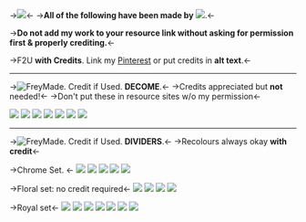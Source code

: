 ->![](https://media.discordapp.net/attachments/926182642842501150/1188366973462122536/tchqqf.png?ex=659a43fd&is=6587cefd&hm=f4a3ca2e39ef21ce5023af2065561cb9d45263997254f1c6461f12895bbba214&)<-
->**All of the following have been made by** ![](https://media.discordapp.net/attachments/912666349581529172/1187243881855725628/ezgif.com-animated-gif-maker_4.gif?ex=65962e07&is=6583b907&hm=120f6e2cc5cc1b9c8a8048214f103f2f21ae20e9e3c3835ab35ff12bc157489c&).<-

->**Do not add my work to your resource link without asking for permission first & properly crediting.**<-

->F2U **with Credits**. Link my [Pinterest](https://pin.it/lQ0xjwv) or
put credits in **alt text**.<-

----
->![FreyMade. Credit if Used.](https://media.discordapp.net/attachments/912666349581529172/1187212646412456016/Untitled144-1.png?ex=659610f0&is=65839bf0&hm=440d881a40a571c458fb09ddf0a007ae82fc3efa39b8d34060b835cc46f2565e&) **DECOME**.<-
->Credits appreciated but **not** needed!<-
->Don't put these in resource sites w/o my permission<-

![](https://files.catbox.moe/s8t2qs.gif) ![](https://files.catbox.moe/s0y6dp.gif) ![](https://files.catbox.moe/lzumyb.gif) ![](https://files.catbox.moe/xneb8n.gif) ![](https://files.catbox.moe/pdtgd7.gif) ![](https://files.catbox.moe/smz4ef.gif) ![](https://files.catbox.moe/z4hlk7.gif)

----

->![FreyMade. Credit if Used.](https://media.discordapp.net/attachments/912666349581529172/1187212646412456016/Untitled144-1.png?ex=659610f0&is=65839bf0&hm=440d881a40a571c458fb09ddf0a007ae82fc3efa39b8d34060b835cc46f2565e&) **DIVIDERS**.<-
->Recolours always okay **with credit**<-

->Chrome Set. <-
![](https://files.catbox.moe/x65wuo.png)
![](https://files.catbox.moe/4ez7qw.png)
![](https://files.catbox.moe/z4z7nv.png)
![](https://files.catbox.moe/956spi.png)
![](https://files.catbox.moe/00387m.png)

->Floral set: no credit required<-
![](https://files.catbox.moe/8eayeh.png)
![](https://files.catbox.moe/jg1twn.png)
![](https://files.catbox.moe/f3zznx.png)
![](https://files.catbox.moe/j2m4fb.png)

->Royal set<-
![](https://files.catbox.moe/y90vbh.png)
![](https://files.catbox.moe/rguuen.png)
![](https://files.catbox.moe/k27s39.png)
![](https://files.catbox.moe/vveb8r.png)
![](https://files.catbox.moe/o6v88k.png)
![](https://files.catbox.moe/r7jbag.png)
![](https://files.catbox.moe/aot3eg.png)
